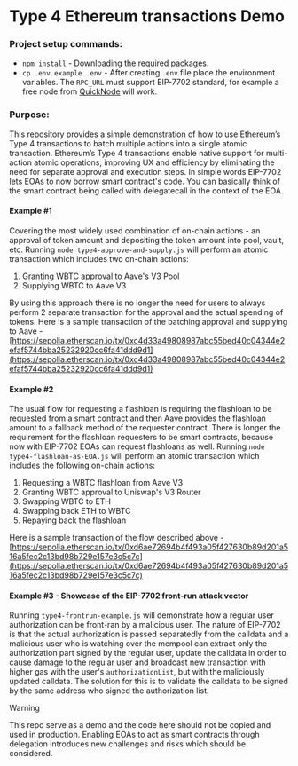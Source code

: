 # Type 4 Ethereum transactions Demo

### Project setup commands:
* ```npm install``` - Downloading the required packages.
* ```cp .env.example .env``` - After creating `.env` file place the environment variables. The `RPC_URL` must support EIP-7702 standard, for example a free node from [QuickNode](https://www.quicknode.com) will work.

### Purpose:
This repository provides a simple demonstration of how to use Ethereum’s Type 4 transactions to batch multiple actions into a single atomic transaction. Ethereum’s Type 4 transactions enable native support for multi-action atomic operations, improving UX and efficiency by eliminating the need for separate approval and execution steps. In simple words EIP-7702 lets EOAs to now borrow smart contract's code. You can basically think of the smart contract being called with delegatecall in the context of the EOA.

#### Example #1
Covering the most widely used combination of on-chain actions - an approval of token amount and depositing the token amount into pool, vault, etc. Running `node type4-approve-and-supply.js` will perform an atomic transaction which includes two on-chain actions:
1. Granting WBTC approval to Aave's V3 Pool
2. Supplying WBTC to Aave V3

By using this approach there is no longer the need for users to always perform 2 separate transaction for the approval and the actual spending of tokens. Here is a sample transaction of the batching approval and supplying to Aave - [https://sepolia.etherscan.io/tx/0xc4d33a49808987abc55bed40c04344e2efaf5744bba25232920cc6fa41ddd9d1](https://sepolia.etherscan.io/tx/0xc4d33a49808987abc55bed40c04344e2efaf5744bba25232920cc6fa41ddd9d1)

#### Example #2
The usual flow for requesting a flashloan is requiring the flashloan to be requested from a smart contract and then Aave provides the flashloan amount to a fallback method of the requester contract. There is longer the requirement for the flashloan requesters to be smart contracts, because now with EIP-7702 EOAs can request flashloans as well. Running `node type4-flashloan-as-EOA.js` will perform an atomic transaction which includes the following on-chain actions:
1. Requesting a WBTC flashloan from Aave V3
2. Granting WBTC approval to Uniswap's V3 Router
3. Swapping WBTC to ETH
4. Swapping back ETH to WBTC
5. Repaying back the flashloan

Here is a sample transaction of the flow described above - [https://sepolia.etherscan.io/tx/0xd6ae72694b4f493a05f427630b89d201a516a5fec2c13bd98b729e157e3c5c7c](https://sepolia.etherscan.io/tx/0xd6ae72694b4f493a05f427630b89d201a516a5fec2c13bd98b729e157e3c5c7c)

#### Example #3 - Showcase of the EIP-7702 front-run attack vector
 Running `type4-frontrun-example.js` will demonstrate how a regular user authorization can be front-ran by a malicious user. The nature of EIP-7702 is that the actual authorization is passed separatedly from the calldata and a malicious user who is watching over the mempool can extract only the authorization part signed by the regular user, update the calldata in order to cause damage to the regular user and broadcast new transaction with higher gas with the user's `authorizationList`, but with the maliciously updated calldata. The solution for this is to validate the calldata to be signed by the same address who signed the authorization list.

> [!WARNING]
> This repo serve as a demo and the code here should not be copied and used in production. Enabling EOAs to act as smart contracts through delegation introduces new challenges and risks which should be considered.